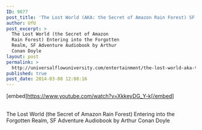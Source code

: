 ```yaml
---
ID: 9077
post_title: 'The Lost World (AKA: the Secret of Amazon Rain Forest) SF Thriller'
author: UfU
post_excerpt: >
  The Lost World (the Secret of Amazon
  Rain Forest) Entering into the Forgotten
  Realm, SF Adventure Audiobook by Arthur
  Conan Doyle
layout: post
permalink: >
  http://universalflowuniversity.com/entertainment/the-lost-world-aka-the-secret-of-amazon-rain-forest-sf-thriller/
published: true
post_date: 2014-03-08 12:08:16
---
```

[embed]https://www.youtube.com/watch?v=XkkeyDG_Y-k[/embed]</br></br>
<p>The Lost World (the Secret of Amazon Rain Forest) Entering into the Forgotten Realm, SF Adventure Audiobook by Arthur Conan Doyle</p>